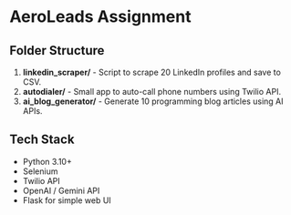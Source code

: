 # AeroLeads Assignment

## Folder Structure
1. **linkedin_scraper/** - Script to scrape 20 LinkedIn profiles and save to CSV.
2. **autodialer/** - Small app to auto-call phone numbers using Twilio API.
3. **ai_blog_generator/** - Generate 10 programming blog articles using AI APIs.

## Tech Stack
- Python 3.10+
- Selenium
- Twilio API
- OpenAI / Gemini API
- Flask for simple web UI
